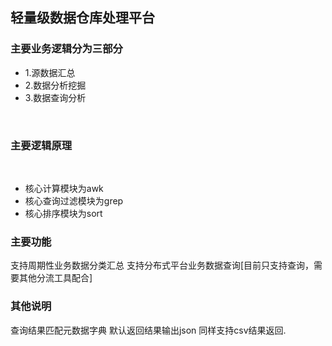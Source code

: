 <p><H2>轻量级数据仓库处理平台</H2></p>
<h3>主要业务逻辑分为三部分</h3>
<ul>
   <li>1.源数据汇总</li>
   <li>2.数据分析挖掘</li>
   <li>3.数据查询分析</li>
  </ul>
  <h3>主要逻辑原理</h3>
  <ul>
   <li>核心计算模块为awk</li>
   <li>核心查询过滤模块为grep</li>
   <li>核心排序模块为sort</li>
   </ul>
<h3>主要功能</h3>
支持周期性业务数据分类汇总
支持分布式平台业务数据查询[目前只支持查询，需要其他分流工具配合]
<h3>其他说明</h3>
查询结果匹配元数据字典
默认返回结果输出json
同样支持csv结果返回.
